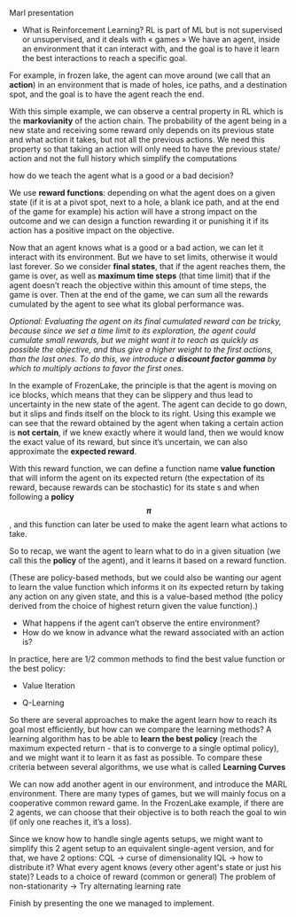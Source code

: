 Marl presentation

- What is Reinforcement Learning?
RL is part of ML but is not supervised or unsupervised, and it deals with « games »
We have an agent, inside an environment that it can interact with, and the goal is to have it learn the best interactions to reach a specific goal.

For example, in frozen lake, the agent can move around (we call that an **action**) in an environment that is made of holes, ice paths, and a destination spot, and the goal is to have the agent reach the end.

With this simple example, we can observe a central property in RL which is the **markovianity** of the action chain. The probability of the agent being in a new state and receiving some reward only depends on its previous state and what action it takes, but not all the previous actions.
We need this property so that taking an action will only need to have the previous state/ action and not the full history which simplify the computations

how do we teach the agent what is a good or a bad decision?

We use **reward functions**: depending on what the agent does on a given state (if it is at a pivot spot, next to a hole, a blank ice path, and at the end of the game for example) his action will have a strong impact on the outcome and we can design a function rewarding it or punishing it if its action has a positive impact on the objective.

Now that an agent knows what is a good or a bad action, we can let it interact with its environment. But we have to set limits, otherwise it would last forever. So we consider **final states**, that if the agent reaches them, the game is over, as well as **maximum time steps** (that time limit) that if the agent doesn’t reach the objective within this amount of time steps, the game is over. 
Then at the end of the game, we can sum all the rewards cumulated by the agent to see what its global performance was. 

*Optional: Evaluating the agent on its final cumulated reward can be tricky, because since we set a time limit to its exploration, the agent could cumulate small rewards, but we might want it to reach as quickly as possible the objective, and thus give a higher weight to the first actions, than the last ones. To do this, we introduce a **discount factor gamma** by which to multiply actions to favor the first ones.*

In the example of FrozenLake, the principle is that the agent is moving on ice blocks, which means that they can be slippery and thus lead to uncertainty in the new state of the agent. The agent can decide to go down, but it slips and finds itself on the block to its right. Using this example we can see that the reward obtained by the agent when taking a certain action is **not certain**, if we knew exactly where it would land, then we would know the exact value of its reward, but since it’s uncertain, we can also approximate the **expected reward**.

With this reward function, we can define a function name **value function** that will inform the agent on its expected return (the expectation of its reward, because rewards can be stochastic) for its state s and when following a **policy $$\pi$$**, and this function can later be used to make the agent learn what actions to take.

So to recap, we want the agent to learn what to do in a given situation (we call this the **policy** of the agent), and it learns it based on a reward function.

(These are policy-based methods, but we could also be wanting our agent to learn the value function which informs it on its expected return by taking any action on any given state, and this is a value-based method (the policy derived from the choice of highest return given the value function).)

- What happens if the agent can’t observe the entire environment?
- How do we know in advance what the reward associated with an action is?

In practice, here are 1/2 common methods to find the best value function or the best policy:
- Value Iteration
	
- Q-Learning

So there are several approaches to make the agent learn how to reach its goal most efficiently, but how can we compare the learning methods?
A learning algorithm has to be able to **learn the best policy** (reach the maximum expected return - that is to converge to a single optimal policy), and we might want it to learn it as fast as possible.
To compare these criteria between several algorithms, we use what is called **Learning Curves**

We can now add another agent in our environment, and introduce the MARL environment.
There are many types of games, but we will mainly focus on a cooperative common reward game. In the FrozenLake example, if there are 2 agents, we can choose that their objective is to both reach the goal to win (if only one reaches it, it’s a loss).

Since we know how to handle single agents setups, we might want to simplify this 2 agent setup to an equivalent single-agent version, and for that, we have 2 options:
CQL -> curse of dimensionality 
IQL -> how to distribute it? What every agent knows (every other agent's state or just his state)? Leads to a choice of reward (common or general)
The problem of non-stationarity -> Try alternating learning rate

Finish by presenting the one we managed to implement.
